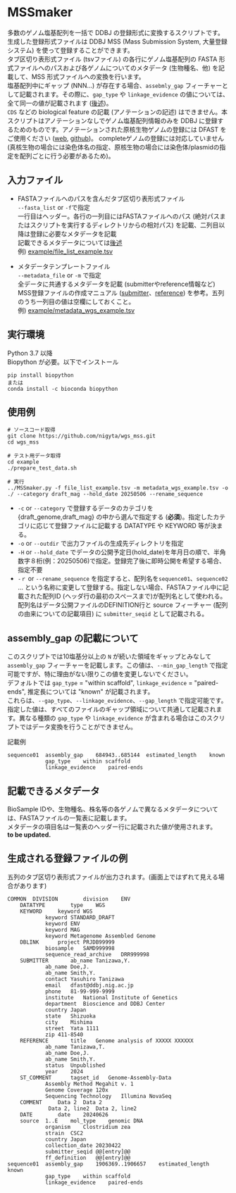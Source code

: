 # MSSmaker
多数のゲノム塩基配列を一括で DDBJ の登録形式に変換するスクリプトです。生成した登録形式ファイルは DDBJ MSS (Mass Submission System, 大量登録システム) を使って登録することができます。  
タブ区切り表形式ファイル (tsvファイル) の各行にゲノム塩基配列の FASTA 形式ファイルへのパスおよび各ゲノムについてのメタデータ (生物種名、他) を記載して、MSS 形式ファイルへの変換を行います。  
塩基配列中にギャップ (NNN...) が存在する場合、`assebmly_gap` フィーチャーとして記載されます。その際に、`gap_type` や `linkage_evidence` の値については、全て同一の値が記載されます ([後述](#assembly_gap-の記載について))。  
`CDS` などの biological feature の記載 (アノテーションの記述) はできません。本スクリプトはアノテーションなしでゲノム塩基配列情報のみを DDBJ に登録するためのものです。アノテーションされた原核生物ゲノムの登録には DFAST をご使用ください ([web](https://dfast.ddbj.nig.ac.jp), [github](https://github.com/nigyta/dfast_core))。
completeゲノムの登録には対応していません (真核生物の場合には染色体名の指定、原核生物の場合には染色体/plasmidの指定を配列ごとに行う必要があるため)。

## 入力ファイル
- FASTAファイルへのパスを含んだタブ区切り表形式ファイル  
    `--fasta_list` or `-f`で指定  
    一行目はヘッダー。各行の一列目にはFASTAファイルへのパス (絶対パスまたはスクリプトを実行するディレクトリからの相対パス) を記載、二列目以降は登録に必要なメタデータを記載  
    記載できるメタデータについては[後述](#記載できるメタデータ)  
    例) [example/file_list_example.tsv](example/file_list_example.tsv)  

- メタデータテンプレートファイル  
    `--metadata_file` or `-m` で指定  
    全データに共通するメタデータを記載 (submitterやreference情報など)  
    MSS登録ファイルの作成マニュアル ([submitter](https://www.ddbj.nig.ac.jp/ddbj/file-format.html#submitter)、[reference](https://www.ddbj.nig.ac.jp/ddbj/file-format.html#reference)) を参考。五列のうち一列目の値は空欄にしておくこと。  
    例) [example/metadata_wgs_example.tsv](example/metadata_wgs_example.tsv)

## 実行環境
Python 3.7 以降  
Biopython が必要。以下でインストール
```
pip install biopython
または
conda install -c bioconda biopython
```

## 使用例

```
# ソースコード取得
git clone https://github.com/nigyta/wgs_mss.git
cd wgs_mss

# テスト用データ取得
cd example
./prepare_test_data.sh

# 実行
../MSSmaker.py -f file_list_example.tsv -m metadata_wgs_example.tsv -o ./ --category draft_mag --hold_date 20250506 --rename_sequence
```

- `-c` or `--category` で登録するデータのカテゴリを {draft_genome,draft_mag} の中から選んで指定する (__必須__)。指定したカテゴリに応じて登録ファイルに記載する DATATYPE や KEYWORD 等が決まる。  
- `-o` or `--outdir` で出力ファイルの生成先ディレクトリを指定  
- `-H` or `--hold_date` でデータの公開予定日(hold_date)を年月日の順で、半角数字８桁(例：20250506)で指定。登録完了後に即時公開を希望する場合、指定不要  
- `-ｒ` or `--rename_sequence` を指定すると、配列名を`sequence01`、`sequence02` ... という名称に変更して登録する。指定しない場合、FASTAファイル中に記載された配列ID (ヘッダ行の最初のスペースまで)が配列名として使われる。配列名はデータ公開ファイルのDEFINITION行と source フィーチャー (配列の由来についての記載項目) に `submitter_seqid` として記載される。  

## assembly_gap の記載について
このスクリプトでは10塩基分以上の `N` が続いた領域をギャップとみなして `assembly_gap` フィーチャーを記載します。この値は、`--min_gap_length` で指定可能ですが、特に理由がない限りこの値を変更しないでください。  
デフォルトでは `gap_type` = "within scaffold", `linkage_evidence` = "paired-ends", 推定長については "known" が記載されます。  
これらは、`--gap_type`、`--linkage_evidence`、`--gap_length` で指定可能です。  
指定した値は、すべてのファイルのギャップ領域について共通して記載されます。異なる種類の `gap_type` や `linkage_evidence` が含まれる場合はこのスクリプトではデータ変換を行うことができません。

記載例

```
sequence01	assembly_gap	684943..685144	estimated_length	known
			gap_type	within scaffold
			linkage_evidence	paired-ends
```

## 記載できるメタデータ
BioSample IDや、生物種名、株名等の各ゲノムで異なるメタデータについては、FASTAファイルの一覧表に記載します。  
メタデータの項目名は一覧表のヘッダー行に記載された値が使用されます。  
__to be updated.__

## 生成される登録ファイルの例
五列のタブ区切り表形式ファイルが出力されます。(画面上ではずれて見える場合があります)
```
COMMON	DIVISION		division	ENV
	DATATYPE		type	WGS
	KEYWORD		keyword	WGS
			keyword	STANDARD_DRAFT
			keyword	ENV
			keyword	MAG
			keyword	Metagenome Assembled Genome
	DBLINK		project	PRJDB99999
			biosample	SAMD999998
			sequence_read_archive	DRR999998
	SUBMITTER		ab_name	Tanizawa,Y.
			ab_name	Doe,J.
			ab_name	Smith,Y.
			contact	Yasuhiro Tanizawa
			email	dfast@ddbj.nig.ac.jp
			phone	81-99-999-9999
			institute	National Institute of Genetics
			department	Bioscience and DDBJ Center
			country	Japan
			state	Shizuoka
			city	Mishima
			street	Yata 1111
			zip	411-8540
	REFERENCE		title	Genome analysis of XXXXX XXXXXX
			ab_name	Tanizawa,T.
			ab_name	Doe,J.
			ab_name	Smith,Y.
			status	Unpublished
			year	2024
	ST_COMMENT		tagset_id	Genome-Assembly-Data
			Assembly Method	Megahit v. 1
			Genome Coverage	120x
			Sequencing Technology	Illumina NovaSeq
	COMMENT		Data 2	Data 2
			 Data 2, line2	Data 2, line2
	DATE		date	20240626
	source	1..E	mol_type	genomic DNA
			organism	Clostridium zea
			strain	CSC2
			country	Japan
			collection_date	20230422
			submitter_seqid	@@[entry]@@
			ff_definition	@@[entry]@@
sequence01	assembly_gap	1906369..1906657	estimated_length	known
			gap_type	within scaffold
			linkage_evidence	paired-ends
```